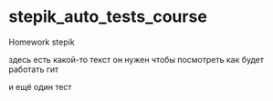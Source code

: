 # stepik_auto_tests_course
Homework stepik

здесь есть какой-то текст 
он нужен 
чтобы посмотреть 
как будет 
работать гит

и ещё один тест
